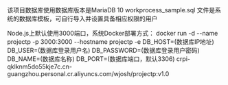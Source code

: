 该项目数据库使用数据库版本是MariaDB 10
workprocess_sample.sql 文件是系统的数据库模板，可自行导入并设置具备相应权限的用户

Node.js上默认使用3000端口，系统Docker部署方式：
docker run -d --name projectp -p 3000:3000 --hostname projectp -e DB_HOST=(数据库IP地址) DB_USER=(数据库登录用户名) DB_PASSWORD=(数据库登录用户密码) DB_NAME=(数据库名称) DB_PORT=(数据库端口，默认3306) crpi-qklknm5do55kje7c.cn-guangzhou.personal.cr.aliyuncs.com/wjosh/projectp:v1.0
